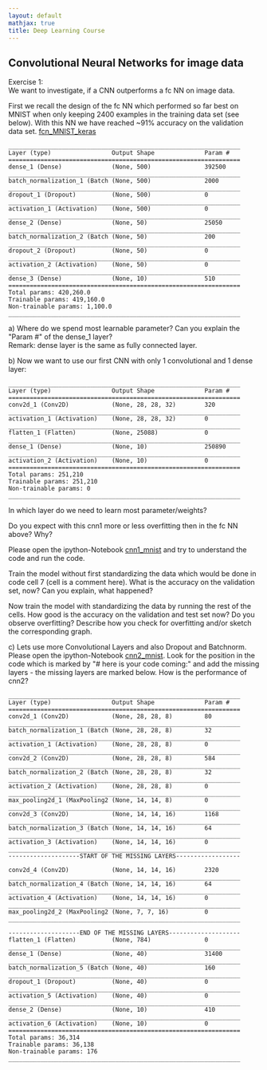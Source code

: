 ```yaml
---
layout: default
mathjax: true
title: Deep Learning Course 
---
```

## Convolutional Neural Networks for image data

Exercise 1:  
We want to investigate, if a CNN outperforms a fc NN on image data.  

First we recall the design of the fc NN which performed so far best on MNIST when only keeping 2400 examples in the 
training data set (see below). With this NN we have reached ~91% accuracy on the validation data set. 
[fcn_MNIST_keras](https://github.com/tensorchiefs/dl_course_2018/blob/master/notebooks/06_fcn_MNIST_keras_solution.ipynb)
```
_________________________________________________________________
Layer (type)                 Output Shape              Param #   
=================================================================
dense_1 (Dense)              (None, 500)               392500    
_________________________________________________________________
batch_normalization_1 (Batch (None, 500)               2000      
_________________________________________________________________
dropout_1 (Dropout)          (None, 500)               0         
_________________________________________________________________
activation_1 (Activation)    (None, 500)               0         
_________________________________________________________________
dense_2 (Dense)              (None, 50)                25050     
_________________________________________________________________
batch_normalization_2 (Batch (None, 50)                200       
_________________________________________________________________
dropout_2 (Dropout)          (None, 50)                0         
_________________________________________________________________
activation_2 (Activation)    (None, 50)                0         
_________________________________________________________________
dense_3 (Dense)              (None, 10)                510       
=================================================================
Total params: 420,260.0
Trainable params: 419,160.0
Non-trainable params: 1,100.0
_________________________________________________________________
```

a) Where do we spend most learnable parameter? Can you explain the "Param #" of the dense_1 layer?  
Remark: dense layer is the same as fully connected layer.

b) Now we want to use our first CNN with only 1 convolutional and 1 dense layer:
```
_________________________________________________________________
Layer (type)                 Output Shape              Param #   
=================================================================
conv2d_1 (Conv2D)            (None, 28, 28, 32)        320       
_________________________________________________________________
activation_1 (Activation)    (None, 28, 28, 32)        0         
_________________________________________________________________
flatten_1 (Flatten)          (None, 25088)             0         
_________________________________________________________________
dense_1 (Dense)              (None, 10)                250890    
_________________________________________________________________
activation_2 (Activation)    (None, 10)                0         
=================================================================
Total params: 251,210
Trainable params: 251,210
Non-trainable params: 0
_________________________________________________________________
```

In which layer do we need to learn most parameter/weights?

Do you expect with this cnn1 more or less overfitting then in the fc NN above? Why?

Please open the ipython-Notebook [cnn1_mnist](https://github.com/tensorchiefs/dl_course_2018/blob/master/notebooks/07_cnn1_mnist.ipynb) and 
try to understand the code and run the code.

Train the model without first standardizing the data which would be done in code cell 7 (cell is a comment here). 
What is the accuracy on the validation set, now? Can you explain, what happened?

Now train the model with standardizing the data by running the rest of the cells.
How good is the accuracy on the validation and test set now? Do you observe overfitting? 
Describe how you check for overfitting and/or sketch the corresponding graph.


c) Lets use more Convolutional Layers and also Dropout and Batchnorm.
Please open the ipython-Notebook [cnn2_mnist](https://github.com/tensorchiefs/dl_course_2018/blob/master/notebooks/08_cnn2_mnist.ipynb). 
Look for the position in the code which is marked by "# here is your code coming:" and add the missing layers - the missing layers are marked  below. 
How is the performance of cnn2?
```
_________________________________________________________________
Layer (type)                 Output Shape              Param #   
=================================================================
conv2d_1 (Conv2D)            (None, 28, 28, 8)         80        
_________________________________________________________________
batch_normalization_1 (Batch (None, 28, 28, 8)         32        
_________________________________________________________________
activation_1 (Activation)    (None, 28, 28, 8)         0         
_________________________________________________________________
conv2d_2 (Conv2D)            (None, 28, 28, 8)         584       
_________________________________________________________________
batch_normalization_2 (Batch (None, 28, 28, 8)         32        
_________________________________________________________________
activation_2 (Activation)    (None, 28, 28, 8)         0         
_________________________________________________________________
max_pooling2d_1 (MaxPooling2 (None, 14, 14, 8)         0         
_________________________________________________________________
conv2d_3 (Conv2D)            (None, 14, 14, 16)        1168      
_________________________________________________________________
batch_normalization_3 (Batch (None, 14, 14, 16)        64        
_________________________________________________________________
activation_3 (Activation)    (None, 14, 14, 16)        0         
_________________________________________________________________ 
--------------------START OF THE MISSING LAYERS------------------

conv2d_4 (Conv2D)            (None, 14, 14, 16)        2320      
_________________________________________________________________
batch_normalization_4 (Batch (None, 14, 14, 16)        64        
_________________________________________________________________
activation_4 (Activation)    (None, 14, 14, 16)        0         
_________________________________________________________________
max_pooling2d_2 (MaxPooling2 (None, 7, 7, 16)          0         
_________________________________________________________________

--------------------END OF THE MISSING LAYERS--------------------
flatten_1 (Flatten)          (None, 784)               0         
_________________________________________________________________
dense_1 (Dense)              (None, 40)                31400     
_________________________________________________________________
batch_normalization_5 (Batch (None, 40)                160       
_________________________________________________________________
dropout_1 (Dropout)          (None, 40)                0         
_________________________________________________________________
activation_5 (Activation)    (None, 40)                0         
_________________________________________________________________
dense_2 (Dense)              (None, 10)                410       
_________________________________________________________________
activation_6 (Activation)    (None, 10)                0         
=================================================================
Total params: 36,314
Trainable params: 36,138
Non-trainable params: 176
_________________________________________________________________
```
